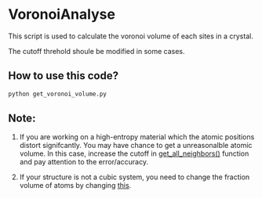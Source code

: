 # VoronoiAnalyse
This script is used to calculate the voronoi volume of each sites in a crystal.


The cutoff threhold shoule be modified in some cases. 

## How to use this code?
```markdown
python get_voronoi_volume.py
```

## Note:
1. If you are working on a high-entropy material which the atomic positions distort signifcantly. You may have chance to get a unreasonalble atomic volume. In this case, increase the cutoff in [get_all_neighbors()](https://github.com/jzhang-github/VoronoiAnalyse/blob/eb4f1e93202cb1d164efc493a4c8fb37fb3b4442/get_voronoi_volume.py#L80-L81) function and pay attention to the error/accuracy.

2. If your structure is not a cubic system, you need to change the fraction volume of atoms by changing [this](https://github.com/jzhang-github/VoronoiAnalyse/blob/eb4f1e93202cb1d164efc493a4c8fb37fb3b4442/get_voronoi_volume.py#L78).
